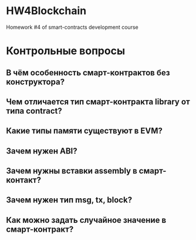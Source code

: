 # HW4Blockchain
Homework #4 of smart-contracts development course

# Контрольные вопросы

## В чём особенность смарт-контрактов без конструктора? 

## Чем отличается тип смарт-контракта library от типа contract?

## Какие типы памяти существуют в EVM?

## Зачем нужен ABI?

## Зачем нужны вставки assembly в смарт-контакт?

## Зачем нужен тип msg, tx, block?

## Как можно задать случайное значение в смарт-контракт?
